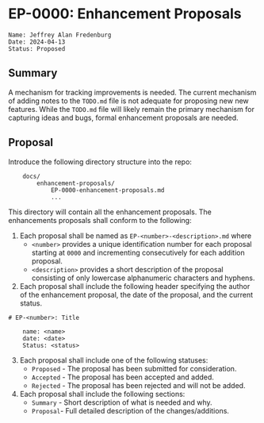 # EP-0000: Enhancement Proposals

    Name: Jeffrey Alan Fredenburg
    Date: 2024-04-13
    Status: Proposed

## Summary

A mechanism for tracking improvements is needed. The current mechanism of adding notes
to the `TODO.md` file is not adequate for proposing new new features. While the
`TODO.md` file will likely remain the primary mechanism for capturing ideas and bugs,
formal enhancement proposals are needed.

## Proposal

Introduce the following directory structure into the repo:
```
    docs/
        enhancement-proposals/
            EP-0000-enhancement-proposals.md
            ...
```

This directory will contain all the enhancement proposals. The enhancements proposals
shall conform to the following:

1.  Each proposal shall be named as `EP-<number>-<description>.md` where
    - `<number>` provides a unique identification number for each proposal starting at
      `0000` and incrementing consecutively for each addition proposal.
    - `<description>` provides a short description of the proposal consisting of only
      lowercase alphanumeric characters and hyphens.
2.  Each proposal shall include the following header specifying the author of the
      enhancement proposal, the date of the proposal, and the current status.
```
# EP-<number>: Title

    name: <name>
    date: <date>
    Status: <status>
```
3.  Each proposal shall include one of the following statuses:
    - `Proposed` - The proposal has been submitted for consideration.
    - `Accepted` - The proposal has been accepted and added.
    - `Rejected` - The proposal has been rejected and will not be added.
4.  Each proposal shall include the following sections:
    - `Summary` - Short description of what is needed and why.
    - `Proposal`- Full detailed description of the changes/additions.
